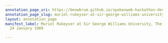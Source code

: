 ```yaml
---
annotation_page_uri: https://benwbrum.github.io/spokenweb-hackathon-development-noterms/annotations/muriel-rukeyser-at-sir-george-williams-university-the-poetry-series-24-january-1969-canvas-1-toc.json
annotation_page_slug: muriel-rukeyser-at-sir-george-williams-university-the-poetry-series-24-january-1969-canvas-1-toc
layout: annotation_page
manifest_label: Muriel Rukeyser at Sir George Williams University, The Poetry Series,
  24 January 1969

---
```

